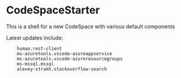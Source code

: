 # CodeSpaceStarter

This is a shell for a new CodeSpace with various default components

Latest updates include:	 

		humao.rest-client				
		ms-azuretools.vscode-azureappservice				
		ms-azuretools.vscode-azureresourcegroups			
		ms-mssql.mssql		
		alexey-strakh.stackoverflow-search


